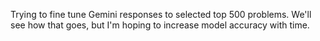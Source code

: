 Trying to fine tune Gemini responses to selected top 500 problems.
We'll see how that goes, but I'm hoping to increase model accuracy with time.